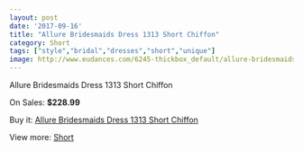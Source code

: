 ```yaml
---
layout: post
date: '2017-09-16'
title: "Allure Bridesmaids Dress 1313 Short Chiffon"
category: Short
tags: ["style","bridal","dresses","short","unique"]
image: http://www.eudances.com/6245-thickbox_default/allure-bridesmaids-dress-1313-short-chiffon.jpg
---
```

Allure Bridesmaids Dress 1313 Short Chiffon

On Sales: **$228.99**
<a href="https://www.eudances.com/en/short/2248-allure-bridesmaids-dress-1313-short-chiffon.html"><amp-img layout="responsive" width="600" height="600" src="//www.eudances.com/6245-thickbox_default/allure-bridesmaids-dress-1313-short-chiffon.jpg" alt="Allure Bridesmaids Dress 1313 Short Chiffon 0" /></a>

Buy it: [Allure Bridesmaids Dress 1313 Short Chiffon](https://www.eudances.com/en/short/2248-allure-bridesmaids-dress-1313-short-chiffon.html "Allure Bridesmaids Dress 1313 Short Chiffon")

View more: [Short](https://www.eudances.com/en/25-short "Short")